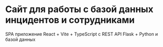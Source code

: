# Сайт для работы с базой данных инцидентов и сотрудниками
SPA приложение React + Vite + TypeScript с REST API Flask + Python и базой данных 
